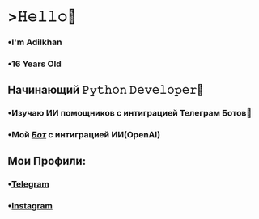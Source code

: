 # >𝙷𝚎𝚕𝚕𝚘👋
 ### **•I'm Adilkhan**
 ### **•16 Years Old**
## Начинающий 𝙿𝚢𝚝𝚑𝚘𝚗 𝙳𝚎𝚟𝚎𝚕𝚘𝚙𝚎𝚛🐍
### •Изучаю ИИ помощников с интиграцией Телеграм Ботов🤖
### •Мой [*Бот*](https://t.me/adll001bot) с интиграцией ИИ(OpenAI)
## Мои Профили:
### •[Telegram](https://t.me/yerikoov)
### •[Instagram](https://instagram.com/yerikoov)
